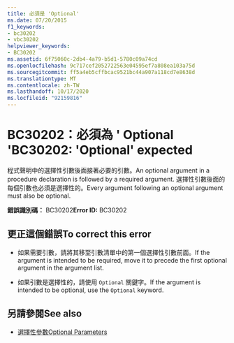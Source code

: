```yaml
---
title: 必須是 'Optional'
ms.date: 07/20/2015
f1_keywords:
- bc30202
- vbc30202
helpviewer_keywords:
- BC30202
ms.assetid: 6f75060c-2db4-4a79-b5d1-5780c09a74cd
ms.openlocfilehash: 9c717cef2052722563e04595ef7a808ea103a75d
ms.sourcegitcommit: ff5a4eb5cffbcac9521bc44a907a118cd7e8638d
ms.translationtype: MT
ms.contentlocale: zh-TW
ms.lasthandoff: 10/17/2020
ms.locfileid: "92159816"
---
```

# <a name="bc30202-optional-expected"></a><span data-ttu-id="64774-102">BC30202：必須為 ' Optional '</span><span class="sxs-lookup"><span data-stu-id="64774-102">BC30202: 'Optional' expected</span></span>

<span data-ttu-id="64774-103">程式聲明中的選擇性引數後面接著必要的引數。</span><span class="sxs-lookup"><span data-stu-id="64774-103">An optional argument in a procedure declaration is followed by a required argument.</span></span> <span data-ttu-id="64774-104">選擇性引數後面的每個引數也必須是選擇性的。</span><span class="sxs-lookup"><span data-stu-id="64774-104">Every argument following an optional argument must also be optional.</span></span>

 <span data-ttu-id="64774-105">**錯誤識別碼：** BC30202</span><span class="sxs-lookup"><span data-stu-id="64774-105">**Error ID:** BC30202</span></span>

## <a name="to-correct-this-error"></a><span data-ttu-id="64774-106">更正這個錯誤</span><span class="sxs-lookup"><span data-stu-id="64774-106">To correct this error</span></span>

- <span data-ttu-id="64774-107">如果需要引數，請將其移至引數清單中的第一個選擇性引數前面。</span><span class="sxs-lookup"><span data-stu-id="64774-107">If the argument is intended to be required, move it to precede the first optional argument in the argument list.</span></span>

- <span data-ttu-id="64774-108">如果引數是選擇性的，請使用 `Optional` 關鍵字。</span><span class="sxs-lookup"><span data-stu-id="64774-108">If the argument is intended to be optional, use the `Optional` keyword.</span></span>

## <a name="see-also"></a><span data-ttu-id="64774-109">另請參閱</span><span class="sxs-lookup"><span data-stu-id="64774-109">See also</span></span>

- [<span data-ttu-id="64774-110">選擇性參數</span><span class="sxs-lookup"><span data-stu-id="64774-110">Optional Parameters</span></span>](../../programming-guide/language-features/procedures/optional-parameters.md)
